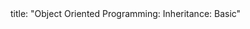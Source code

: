 <frontmatter>
title: "Object Oriented Programming: Inheritance: Basic"
</frontmatter>

<include src="navbar.md" boilerplate />

<include src="unit-inPage-asFlat.md" boilerplate />